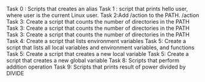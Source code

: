 Task 0 : Scripts that creates an alias
Task 1 :  script that prints hello user, where user is the current Linux user.
Task 2:Add /action to the PATH. /action
Task 3: Create a script that counts the number of directories in the PATH
Task 3: Create a script that counts the number of directories in the PATH
Task 3: Create a script that counts the number of directories in the PATH
Task 4: Create a script that lists environment variables
Task 5: Create a script that lists all local variables and environment variables, and functions
Task 5: Create a script that creates a new local variable
Task 5: Create a script that creates a new global variable
Task 8: Scripts that perform addition operation
Task 9: Scripts that prints result of power divided by DIVIDE
